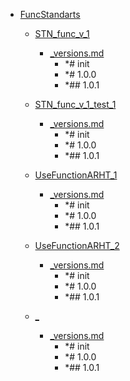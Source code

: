 - <a href = "E:\Node_projects\Node_Way\Jobs\FuncStandarts\cat.FuncStandarts\dir.FuncStandarts.md">FuncStandarts</a>
    - <a href = "E:\Node_projects\Node_Way\Jobs\FuncStandarts\STN_func_v_1\cat.STN_func_v_1\dir.STN_func_v_1.md">STN_func_v_1</a>
        - <a href = "E:\Node_projects\Node_Way\Jobs\FuncStandarts\STN_func_v_1\_versions.md">_versions.md</a>
            - *# init 
            - *# 1.0.0
            - *## 1.0.1
    
    - <a href = "E:\Node_projects\Node_Way\Jobs\FuncStandarts\STN_func_v_1_test_1\cat.STN_func_v_1_test_1\dir.STN_func_v_1_test_1.md">STN_func_v_1_test_1</a>
        - <a href = "E:\Node_projects\Node_Way\Jobs\FuncStandarts\STN_func_v_1_test_1\_versions.md">_versions.md</a>
            - *# init 
            - *# 1.0.0
            - *## 1.0.1
    
    - <a href = "E:\Node_projects\Node_Way\Jobs\FuncStandarts\UseFunctionARHT_1\cat.UseFunctionARHT_1\dir.UseFunctionARHT_1.md">UseFunctionARHT_1</a>
        - <a href = "E:\Node_projects\Node_Way\Jobs\FuncStandarts\UseFunctionARHT_1\_versions.md">_versions.md</a>
            - *# init 
            - *# 1.0.0
            - *## 1.0.1
    
    - <a href = "E:\Node_projects\Node_Way\Jobs\FuncStandarts\UseFunctionARHT_2\cat.UseFunctionARHT_2\dir.UseFunctionARHT_2.md">UseFunctionARHT_2</a>
        - <a href = "E:\Node_projects\Node_Way\Jobs\FuncStandarts\UseFunctionARHT_2\_versions.md">_versions.md</a>
            - *# init 
            - *# 1.0.0
            - *## 1.0.1
    
    - <a href = "E:\Node_projects\Node_Way\Jobs\FuncStandarts\_\cat._\dir._.md">_</a>
        - <a href = "E:\Node_projects\Node_Way\Jobs\FuncStandarts\_\_versions.md">_versions.md</a>
            - *# init 
            - *# 1.0.0
            - *## 1.0.1
    

